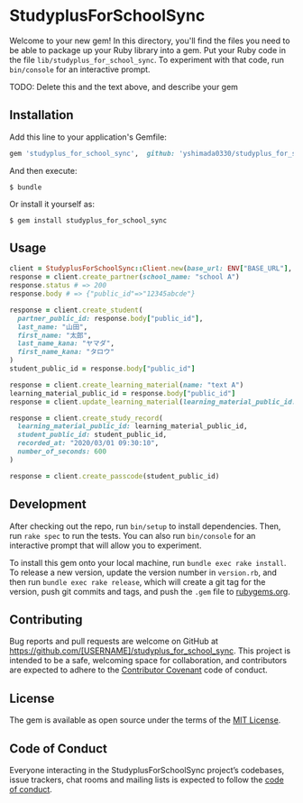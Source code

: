 # StudyplusForSchoolSync

Welcome to your new gem! In this directory, you'll find the files you need to be able to package up your Ruby library into a gem. Put your Ruby code in the file `lib/studyplus_for_school_sync`. To experiment with that code, run `bin/console` for an interactive prompt.

TODO: Delete this and the text above, and describe your gem

## Installation

Add this line to your application's Gemfile:

```ruby
gem 'studyplus_for_school_sync',  github: 'yshimada0330/studyplus_for_school_sync'
```

And then execute:

    $ bundle

Or install it yourself as:

    $ gem install studyplus_for_school_sync

## Usage

 ```ruby
 client = StudyplusForSchoolSync::Client.new(base_url: ENV["BASE_URL"], access_token: ENV["ACCESS_TOKEN"])
 response = client.create_partner(school_name: "school A")
 response.status # => 200
 response.body # => {"public_id"=>"12345abcde"}

 response = client.create_student(
   partner_public_id: response.body["public_id"],
   last_name: "山田",
   first_name: "太郎",
   last_name_kana: "ヤマダ",
   first_name_kana: "タロウ"
 )
 student_public_id = response.body["public_id"]

 response = client.create_learning_material(name: "text A")
 learning_material_public_id = response.body["public_id"]
 response = client.update_learning_material(learning_material_public_id: learning_material_public_id, name: "text B")

 response = client.create_study_record(
   learning_material_public_id: learning_material_public_id,
   student_public_id: student_public_id,
   recorded_at: "2020/03/01 09:30:10",
   number_of_seconds: 600
 )

 response = client.create_passcode(student_public_id)
 ```

## Development

After checking out the repo, run `bin/setup` to install dependencies. Then, run `rake spec` to run the tests. You can also run `bin/console` for an interactive prompt that will allow you to experiment.

To install this gem onto your local machine, run `bundle exec rake install`. To release a new version, update the version number in `version.rb`, and then run `bundle exec rake release`, which will create a git tag for the version, push git commits and tags, and push the `.gem` file to [rubygems.org](https://rubygems.org).

## Contributing

Bug reports and pull requests are welcome on GitHub at https://github.com/[USERNAME]/studyplus_for_school_sync. This project is intended to be a safe, welcoming space for collaboration, and contributors are expected to adhere to the [Contributor Covenant](http://contributor-covenant.org) code of conduct.

## License

The gem is available as open source under the terms of the [MIT License](https://opensource.org/licenses/MIT).

## Code of Conduct

Everyone interacting in the StudyplusForSchoolSync project’s codebases, issue trackers, chat rooms and mailing lists is expected to follow the [code of conduct](https://github.com/[USERNAME]/studyplus_for_school_sync/blob/master/CODE_OF_CONDUCT.md).
